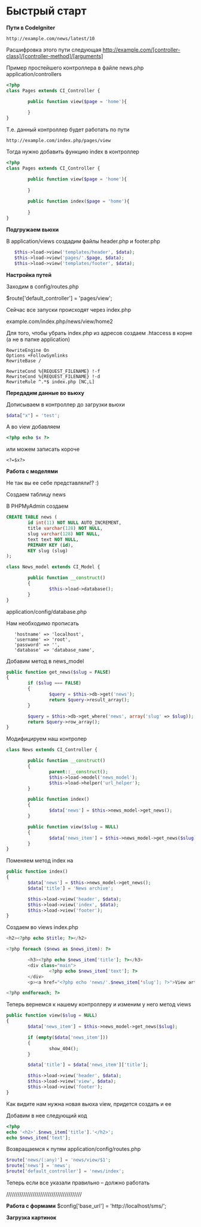 # Быстрый старт

**Пути в CodeIgniter**

```
http://example.com/news/latest/10
```

Расшифровка этого пути следующая
http://example.com/[controller-class]/[controller-method]/[arguments]



Пример простейшего контроллера в файле news.php
application/controllers

```php
<?php
class Pages extends CI_Controller {

        public function view($page = 'home'){
            
        }
}
```

Т.е. данный контроллер будет работать по пути

```
http://example.com/index.php/pages/view
```

Тогда нужно добавить функцию index в контроллер

```php
<?php
class Pages extends CI_Controller {

        public function view($page = 'home'){
            
        }
        
        public function index($page = 'home'){
            
        }
}
```

**Подгружаем вьюхи**

В application/views создадим файлы header.php и footer.php

```php
   $this->load->view('templates/header', $data);
   $this->load->view('pages/'.$page, $data);
   $this->load->view('templates/footer', $data);
```

**Настройка путей**

Заходим в config/routes.php

$route['default_controller'] = 'pages/view';

Сейчас все запуски происходят через index.php

example.com/index.php/news/view/home2

Для того, чтобы убрать index.php из адресов создаем .htaccess в корне (а не в папке application)

```htaccess
RewriteEngine On
Options +FollowSymlinks
RewriteBase /

RewriteCond %{REQUEST_FILENAME} !-f
RewriteCond %{REQUEST_FILENAME} !-d
RewriteRule ^.*$ index.php [NC,L]
```
**Передадим данные во вьюху**

Дописываем в контроллер до загрузки вьюхи

```php
$data["x"] = 'test';
```

А во view добавляем

```php
<?php echo $x ?>
```
или можем записать короче

```
<?=$x?>
```

**Работа с моделями**

Не так вы ее себе представляли!? :)


Создаем таблицу news

В PHPMyAdmin создаем

```sql
CREATE TABLE news (
        id int(11) NOT NULL AUTO_INCREMENT,
        title varchar(128) NOT NULL,
        slug varchar(128) NOT NULL,
        text text NOT NULL,
        PRIMARY KEY (id),
        KEY slug (slug)
);
```

```php
class News_model extends CI_Model {

        public function __construct()
        {
                $this->load->database();
        }
}
```

application/config/database.php

Нам необходимо прописать

```
   'hostname' => 'localhost',
   'username' => 'root',
   'password' => '',
   'database' => 'database_name',
```



Добавим метод в news_model

```php
public function get_news($slug = FALSE)
{
        if ($slug === FALSE)
        {
                $query = $this->db->get('news');
                return $query->result_array();
        }

        $query = $this->db->get_where('news', array('slug' => $slug));
        return $query->row_array();
}
```

Модифицируем наш контролер

```php
class News extends CI_Controller {

        public function __construct()
        {
                parent::__construct();
                $this->load->model('news_model');
                $this->load->helper('url_helper');
        }

        public function index()
        {
                $data['news'] = $this->news_model->get_news();
        }

        public function view($slug = NULL)
        {
                $data['news_item'] = $this->news_model->get_news($slug);
        }
}
```


Поменяем метод index на

```php
public function index()
{
        $data['news'] = $this->news_model->get_news();
        $data['title'] = 'News archive';

        $this->load->view('header', $data);
        $this->load->view('index', $data);
        $this->load->view('footer');
}
```


Создаем во views index.php

```php
<h2><?php echo $title; ?></h2>

<?php foreach ($news as $news_item): ?>

        <h3><?php echo $news_item['title']; ?></h3>
        <div class="main">
                <?php echo $news_item['text']; ?>
        </div>
        <p><a href="<?php echo 'news/'.$news_item['slug']; ?>">View article</a></p>

<?php endforeach; ?>
```

Теперь вернемся к нашему контроллеру и изменим у него метод views

```php
public function view($slug = NULL)
{
        $data['news_item'] = $this->news_model->get_news($slug);

        if (empty($data['news_item']))
        {
                show_404();
        }

        $data['title'] = $data['news_item']['title'];

        $this->load->view('header', $data);
        $this->load->view('view', $data);
        $this->load->view('footer');
}
```


Как видите нам нужна новая вьюха view, придется создать и ее

Добавим в нее следующий код

```php
<?php
echo '<h2>'.$news_item['title'].'</h2>';
echo $news_item['text'];
```


Возвращаемся к путям application/config/routes.php

```php
$route['news/(:any)'] = 'news/view/$1';
$route['news'] = 'news';
$route['default_controller'] = 'news/index';
```

Теперь если все указали правильно – должно работать


////////////////////////////////////////

**Работа с формами**
$config['base_url'] = 'http://localhost/sms/';


**Загрузка картинок**





